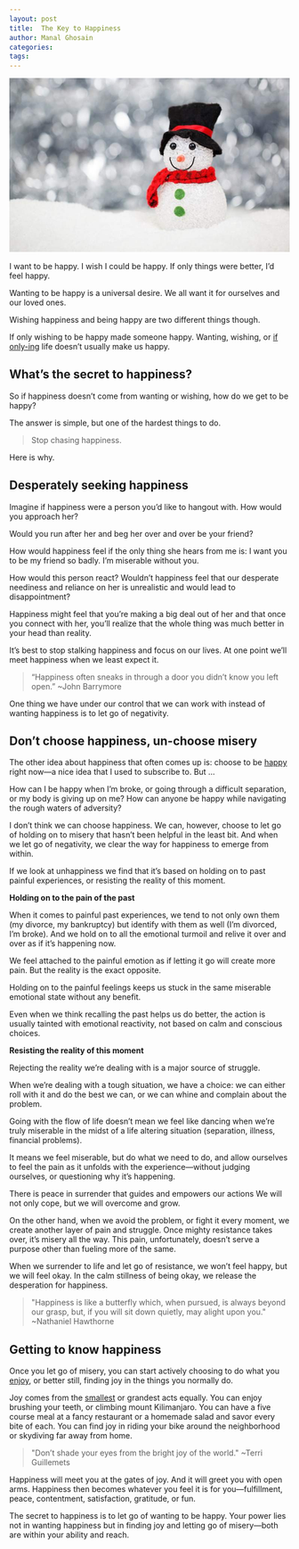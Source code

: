 ```yaml
---
layout: post
title:  The Key to Happiness
author: Manal Ghosain
categories:
tags:
---
```


![Snowman](/images/snowman.jpg)

I want to be happy. I wish I could be happy. If only things were better, I’d feel happy. 

Wanting to be happy is a universal desire. We all want it for ourselves and our loved ones. 

Wishing happiness and being happy are two different things though. 

If only wishing to be happy made someone happy. Wanting, wishing, or [if only-ing](/if-only/) life doesn’t usually make us happy. 

## What’s the secret to happiness?

So if happiness doesn’t come from wanting or wishing, how do we get to be happy? 

The answer is simple, but one of the hardest things to do. 

> Stop chasing happiness.

Here is why. 

## Desperately seeking happiness

Imagine if happiness were a person you’d like to hangout with. How would you approach her? 

Would you run after her and beg her over and over be your friend? 

How would happiness feel if the only thing she hears from me is: I want you to be my friend so badly. I’m miserable without you. 

How would this person react? Wouldn’t happiness feel that our desperate neediness and reliance on her is unrealistic and would lead to disappointment? 

Happiness might feel that you’re making a big deal out of her and that once you connect with her, you’ll realize that the whole thing was much better in your head than reality. 

It’s best to stop stalking happiness and focus on our lives. At one point we’ll meet happiness when we least expect it. 

> “Happiness often sneaks in through a door you didn’t know you left open.” ~John Barrymore

One thing we have under our control that we can work with instead of wanting happiness is to let go of negativity. 

## Don’t choose happiness, un-choose misery

The other idea about happiness that often comes up is: choose to be [happy](/happy/) right now—a nice idea that I used to subscribe to. But … 

How can I be happy when I’m broke, or going through a difficult separation, or my body is giving up on me? How can anyone be happy while navigating the rough waters of adversity? 

I don’t think we can choose happiness. We can, however, choose to let go of holding on to misery that hasn’t been helpful in the least bit. And when we let go of negativity, we clear the way for happiness to emerge from within. 

If we look at unhappiness we find that it’s based on holding on to past painful experiences, or resisting the reality of this moment. 

**Holding on to the pain of the past** 

When it comes to painful past experiences, we tend to not only own them (my divorce, my bankruptcy) but identify with them as well (I’m divorced, I’m broke). And we hold on to all the emotional turmoil and relive it over and over as if it’s happening now. 

We feel attached to the painful emotion as if letting it go will create more pain. But the reality is the exact opposite. 

Holding on to the painful feelings keeps us stuck in the same miserable emotional state without any benefit. 

Even when we think recalling the past helps us do better, the action is usually tainted with emotional reactivity, not based on calm and conscious choices. 

**Resisting the reality of this moment** 

Rejecting the reality we’re dealing with is a major source of struggle. 

When we’re dealing with a tough situation, we have a choice: we can either roll with it and do the best we can, or we can whine and complain about the problem. 

Going with the flow of life doesn’t mean we feel like dancing when we’re truly miserable in the midst of a life altering situation (separation, illness, financial problems). 

It means we feel miserable, but do what we need to do, and allow ourselves to feel the pain as it unfolds with the experience—without judging ourselves, or questioning why it’s happening. 

There is peace in surrender that guides and empowers our actions We will not only cope, but we will overcome and grow. 

On the other hand, when we avoid the problem, or fight it every moment, we create another layer of pain and struggle. Once mighty resistance takes over, it’s misery all the way. This pain, unfortunately, doesn’t serve a purpose other than fueling more of the same. 

When we surrender to life and let go of resistance, we won’t feel happy, but we will feel okay. In the calm stillness of being okay, we release the desperation for happiness. 

> "Happiness is like a butterfly which, when pursued, is always beyond our grasp, but, if you will sit down quietly, may alight upon you." ~Nathaniel Hawthorne

## Getting to know happiness

Once you let go of misery, you can start actively choosing to do what you [enjoy](/joy-now/), or better still, finding joy in the things you normally do. 

Joy comes from the [smallest](/pure-joy-comes-from-the-simplest-acts/) or grandest acts equally. You can enjoy brushing your teeth, or climbing mount Kilimanjaro. You can have a five course meal at a fancy restaurant or a homemade salad and savor every bite of each. You can find joy in riding your bike around the neighborhood or skydiving far away from home. 

> "Don’t shade your eyes from the bright joy of the world." ~Terri Guillemets

Happiness will meet you at the gates of joy. And it will greet you with open arms. Happiness then becomes whatever you feel it is for you—fulfillment, peace, contentment, satisfaction, gratitude, or fun. 

The secret to happiness is to let go of wanting to be happy. Your power lies not in wanting happiness but in finding joy and letting go of misery—both are within your ability and reach.